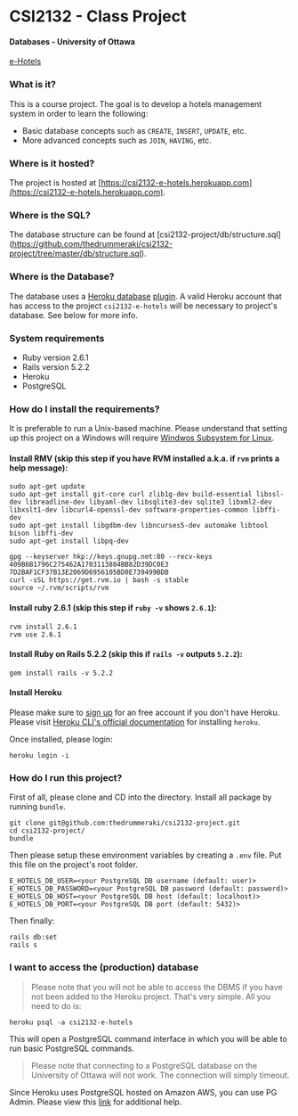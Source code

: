# CSI2132 - Class Project
#### Databases - University of Ottawa

[e-Hotels](https://csi2132-e-hotels.herokuapp.com)

### What is it?
This is a course project. The goal is to develop a hotels management system in order to learn the following:
- Basic database concepts such as `CREATE`, `INSERT`, `UPDATE`, etc.
- More advanced concepts such as `JOIN`, `HAVING`, etc.

### Where is it hosted?
The project is hosted at [https://csi2132-e-hotels.herokuapp.com](https://csi2132-e-hotels.herokuapp.com).

### Where is the SQL?
The database structure can be found at [csi2132-project/db/structure.sql]
(https://github.com/thedrummeraki/csi2132-project/tree/master/db/structure.sql).

### Where is the Database?
The database uses a [Heroku database](https://devcenter.heroku.com/articles/heroku-postgresql)
[plugin](https://elements.heroku.com/addons/heroku-postgresql). A valid Heroku account that has access to the
project `csi2132-e-hotels` will be necessary to project's database. See below for more info.

### System requirements
- Ruby version 2.6.1
- Rails version 5.2.2
- Heroku
- PostgreSQL

### How do I install the requirements?
It is preferable to run a Unix-based machine. Please understand that setting up this project on a Windows
will require [Windwos Subsystem for Linux](https://docs.microsoft.com/en-us/windows/wsl/install-win10).

#### Install RMV (skip this step if you have RVM installed a.k.a. if `rvm` prints a help message):
```
sudo apt-get update
sudo apt-get install git-core curl zlib1g-dev build-essential libssl-dev libreadline-dev libyaml-dev libsqlite3-dev sqlite3 libxml2-dev libxslt1-dev libcurl4-openssl-dev software-properties-common libffi-dev
sudo apt-get install libgdbm-dev libncurses5-dev automake libtool bison libffi-dev
sudo apt-get install libpq-dev

gpg --keyserver hkp://keys.gnupg.net:80 --recv-keys 409B6B1796C275462A1703113804BB82D39DC0E3 7D2BAF1CF37B13E2069D6956105BD0E739499BDB
curl -sSL https://get.rvm.io | bash -s stable
source ~/.rvm/scripts/rvm
```

#### Install ruby 2.6.1 (skip this step if `ruby -v` shows `2.6.1`):
```
rvm install 2.6.1
rvm use 2.6.1
```

#### Install Ruby on Rails 5.2.2 (skip this if `rails -v` outputs `5.2.2`):
```
gem install rails -v 5.2.2
```

#### Install Heroku
Please make sure to [sign up](https://signup.heroku.com/) for an free account if you don't have Heroku.
Please visit [Heroku CLI's official documentation](https://devcenter.heroku.com/articles/heroku-cli) for installing
`heroku`.

Once installed, please login:
```
heroku login -i
```

### How do I run this project?
First of all, please clone and CD into the directory. Install all package by
running `bundle`.
```
git clone git@github.com:thedrummeraki/csi2132-project.git
cd csi2132-project/
bundle
```

Then please setup these environment variables by creating a `.env` file.
Put this file on the project's root folder.
```
E_HOTELS_DB_USER=<your PostgreSQL DB username (default: user)>
E_HOTELS_DB_PASSWORD=<your PostgreSQL DB password (default: password)>
E_HOTELS_DB_HOST=<your PostgreSQL DB host (default: localhost)>
E_HOTELS_DB_PORT=<your PostgreSQL DB port (default: 5432)>
```

Then finally:
```
rails db:set
rails s
```

### I want to access the (production) database
> Please note that you will not be able to access the DBMS if you have not been added to the Heroku project.
That's very simple. All you need to do is:
```
heroku psql -a csi2132-e-hotels
```
This will open a PostgreSQL command interface in which you will be able to run basic PostgreSQL commands.

> Please note that connecting to a PostgreSQL database on the University of Ottawa will not work. The connection will simply timeout.

Since Heroku uses PostgreSQL hosted on Amazon AWS, you can use PG Admin. Please view this
[link](https://stackoverflow.com/questions/11769860/connect-to-a-heroku-database-with-pgadmin) for additional help.
